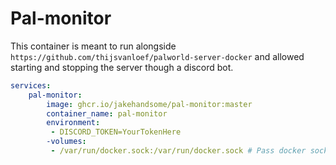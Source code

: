 # Pal-monitor

This container is meant to run alongside `https://github.com/thijsvanloef/palworld-server-docker` and allowed starting
and stopping the server though a discord bot.


```yaml
services:
    pal-monitor:
        image: ghcr.io/jakehandsome/pal-monitor:master
        container_name: pal-monitor
        environment:
         - DISCORD_TOKEN=YourTokenHere
        -volumes:
         - /var/run/docker.sock:/var/run/docker.sock # Pass docker socket into container to it can control the other container
```
